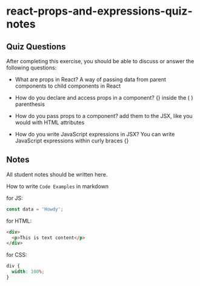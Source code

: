# react-props-and-expressions-quiz-notes

## Quiz Questions

After completing this exercise, you should be able to discuss or answer the following questions:

- What are props in React?
  A way of passing data from parent components to child components in React

- How do you declare and access props in a component?
  {} inside the ( ) parenthesis
- How do you pass props to a component?
  add them to the JSX, like you would with HTML attributes
- How do you write JavaScript expressions in JSX?
  You can write JavaScript expressions within curly braces {}

## Notes

All student notes should be written here.

How to write `Code Examples` in markdown

for JS:

```javascript
const data = 'Howdy';
```

for HTML:

```html
<div>
  <p>This is text content</p>
</div>
```

for CSS:

```css
div {
  width: 100%;
}
```
